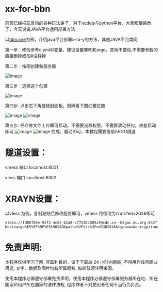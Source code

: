 # xx-for-bbn

前面已经把玩具鸡的各种玩法讲了，对于nodejs与python平台，大家都很熟悉了，今天说说JAVA平台通用部署方法

以[bbn.one](https://bbn.one)为例，介绍java平台部署x-ra-y的方法，其他JAVA平台类同

第一步：修改参考c.yml中变量，建议设置哪吒和argo，其他不要动,不需要参数的直接删掉或加#注释掉

第二步：按图创建新服务器

![image](https://github.com/dsadsadsss/xx-for-bbn/blob/main/png/1.PNG)

第三步：选择这个创建

![image](https://github.com/dsadsadsss/xx-for-bbn/blob/main/png/2.PNG)

第四步: 点击右下角登陆旧面板，密码看下图红框位置

![image](https://github.com/dsadsadsss/xx-for-bbn/blob/main/png/3.PNG)
![image](https://github.com/dsadsadsss/xx-for-bbn/blob/main/png/5.PNG)

第五步: 把仓库文件上传即可启动，不需要设置权限，不需要改动任何，直接启动即可
![image](https://github.com/dsadsadsss/xx-for-bbn/blob/main/png/4.PNG)
![image](https://github.com/dsadsadsss/xx-for-bbn/blob/main/png/6.PNG)
完成，启动即可，本教程需要借助ARGO隧道

# 隧道设置：

vmess 端口  localhost:8001

vless 端口  localhost:8002

# XRAYN设置：

以vless 为例，复制粘贴后修改配置即可，vmess 路径改为/vms?ed=2048即可
```
vless://fd80f56e-93f3-4c85-b2a8-c77216c509a7@cdn.xn--b6gac.eu.org:443?host=argo%E5%9F%9F%E5%90%8D&path=%2Fvls%3Fed%3D2048&type=ws&encryption=none&fp=chrome&security=tls&sni=argo%E5%9F%9F%E5%90%8D#darknodes
```

# 免责声明:
本程序仅供学习了解, 非盈利目的，请于下载后 24 小时内删除, 不得用作任何商业用途, 文字、数据及图片均有所属版权, 如转载须注明来源。

使用本程序必循遵守部署免责声明。使用本程序必循遵守部署服务器所在地、所在国家和用户所在国家的法律法规, 程序作者不对使用者任何不当行为负责。
